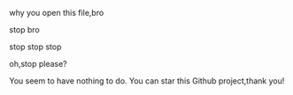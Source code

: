 why you open this file,bro






































stop bro








stop stop stop










oh,stop please?






































You seem to have nothing to do.
You can star this Github project,thank you!
